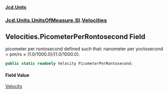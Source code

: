#### [Jcd.Units](index 'index')
### [Jcd.Units.UnitsOfMeasure.SI](Jcd.Units.UnitsOfMeasure.SI 'Jcd.Units.UnitsOfMeasure.SI').[Velocities](Velocities 'Jcd.Units.UnitsOfMeasure.SI.Velocities')

## Velocities.PicometerPerRontosecond Field

picometer per rontosecond defined such that: nanometer per yoctosecond = pm/rs × (1.0/1000.0)/(1.0/1000.0).

```csharp
public static readonly Velocity PicometerPerRontosecond;
```

#### Field Value
[Velocity](Velocity 'Jcd.Units.UnitTypes.Velocity')